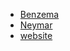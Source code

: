<html>
<head>
	<title>Homepage</title>
</head>
<body>
	<nav>
		<ul>
			<li><a href="benzema.txt">Benzema</a></li>
			<li><a href="neymar.txt">Neymar</a></li>
			<li><a href="website.txt">website</a></li>
		</ul>
	</nav>
</body>
</html>
